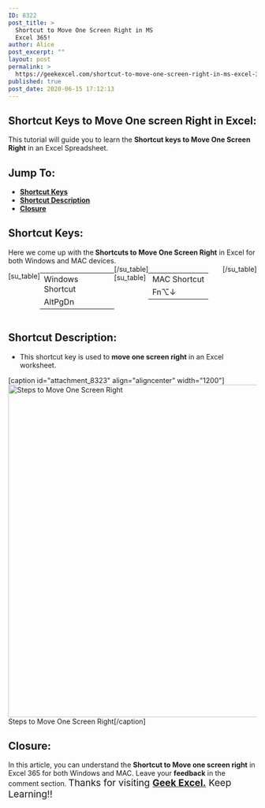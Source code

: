 ```yaml
---
ID: 8322
post_title: >
  Shortcut to Move One Screen Right in MS
  Excel 365!
author: Alice
post_excerpt: ""
layout: post
permalink: >
  https://geekexcel.com/shortcut-to-move-one-screen-right-in-ms-excel-365/
published: true
post_date: 2020-06-15 17:12:13
---
```

<h2>Shortcut Keys to Move One screen Right in Excel:</h2>
This tutorial will guide you to learn the <strong>Shortcut keys to Move One Screen Right</strong> in an Excel Spreadsheet.
<h2>Jump To:</h2>
<ul>
 	<li><strong><a href="#1">Shortcut Keys</a></strong></li>
 	<li><strong><a href="#2">Shortcut Description</a></strong></li>
 	<li><strong><a href="#3">Closure</a></strong></li>
</ul>
<h2 id="1">Shortcut Keys:</h2>
Here we come up with the<strong> Shortcuts to Move One Screen Right</strong> in Excel for both Windows and MAC devices.
<div style="display: flex;">

[su_table]
<table>
<tbody>
<tr>
<td>Windows Shortcut</td>
</tr>
<tr>
<td style="display: flex;"><span class="key-flex"><span class="win-key"><span class="custom-span-key">Alt</span></span></span><span class="key-flex"><span class="win-key" style="width: 120px;"><span class="custom-span-key">PgDn</span></span></span></td>
</tr>
</tbody>
</table>
[/su_table]
[su_table]
<table style="float: right;">
<tbody>
<tr>
<td>MAC Shortcut</td>
</tr>
<tr>
<td style="display: flex;"><span class="key-flex"><span class="mac-key"><span class="custom-span-key">Fn</span></span></span><span class="key-flex"><span class="mac-key"><span class="custom-span-key">⌥</span></span></span><span class="key-flex"><span class="mac-key"><span class="custom-span-key">↓</span></span></span></td>
</tr>
</tbody>
</table>
[/su_table]

</div>
<h2 id="2">Shortcut Description:</h2>
<ul>
 	<li>This shortcut key is used to <strong>move one screen right</strong> in an Excel worksheet.</li>
</ul>
[caption id="attachment_8323" align="aligncenter" width="1200"]<img class="size-full wp-image-8323" src="https://geekexcel.com/wp-content/uploads/2020/06/ezgif.com-optimize-1.gif" alt="Steps to Move One Screen Right" width="1200" height="675" /> Steps to Move One Screen Right[/caption]
<h2 id="3">Closure:</h2>
In this article, you can understand the <strong>Shortcut to Move one screen right</strong> in Excel 365 for both Windows and MAC. Leave your <strong>feedback</strong> in the comment section. <span style="font-size: 19px;">Thanks for visiting <strong><a href="https://geekexcel.com/">Geek Excel.</a></strong> Keep Learning!!</span>